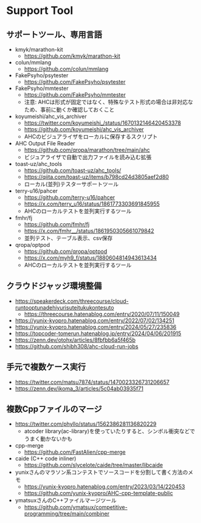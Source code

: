 # Support Tool

## サポートツール、専用言語

- kmyk/marathon-kit
  - https://github.com/kmyk/marathon-kit
- colun/mmlang
  - https://github.com/colun/mmlang
- FakePsyho/psytester
  - https://github.com/FakePsyho/psytester
- FakePsyho/mmtester
  - https://github.com/FakePsyho/mmtester
  - 注意: AHCは形式が固定ではなく、特殊なテスト形式の場合は非対応なため、事前に動くか確認しておくこと
- koyumeishi/ahc_vis_archiver
  - https://twitter.com/koyumeishi_/status/1670132146420453378
  - https://github.com/koyumeishi/ahc_vis_archiver
  - AHCのビジュアライザをローカルに保存するスクリプト
- AHC Output File Reader
  - https://github.com/qropa/marathon/tree/main/ahc
  - ビジュアライザで自動で出力ファイルを読み込む拡張
- toast-uz/ahc_tools
  - https://github.com/toast-uz/ahc_tools/
  - https://qiita.com/toast-uz/items/b798cd24d3805aef2d80
  - ローカル(並列)テスターサポートツール
- terry-u16/pahcer
  - https://github.com/terry-u16/pahcer
  - https://x.com/terry_u16/status/1861773303691845955
  - AHCのローカルテストを並列実行するツール
- fmhr/fj
  - https://github.com/fmhr/fj
  - https://x.com/fmhr__/status/1861950305661079842
  - 並列テスト、テーブル表示、csv保存
- qropa/optpod
  - https://github.com/qropa/optpod
  - https://x.com/myh9_f/status/1880604814943613434
  - AHCのローカルテストを並列実行するツール

## クラウドジャッジ環境整備

- https://speakerdeck.com/threecourse/cloud-runtooptunadehiyurisuteitukukontesuto
  - https://threecourse.hatenablog.com/entry/2020/07/11/150049
- https://yunix-kyopro.hatenablog.com/entry/2022/07/02/134251
- https://yunix-kyopro.hatenablog.com/entry/2024/05/27/235836
- https://topcoder-tomerun.hatenablog.jp/entry/2024/04/06/201915
- https://zenn.dev/otohx/articles/8fbfbb6a5f465b
- https://github.com/shibh308/ahc-cloud-run-jobs

## 手元で複数ケース実行

- https://twitter.com/matsu7874/status/1470023326731206657
- https://zenn.dev/ikoma_3/articles/5c04ab03935f71

## 複数Cppファイルのマージ

- https://twitter.com/phyllo/status/1562386281136820229
  - atcoder library(ac-library)を使っていたりすると、シンボル衝突などでうまく動かないかも
- cpp-merge
  - https://github.com/FastAlien/cpp-merge
- caide (C++ code inliner)
  - https://github.com/slycelote/caide/tree/master/libcaide
- yunixさんのマラソン系コンテストでソースコードを分割して書く方法のメモ
  - https://yunix-kyopro.hatenablog.com/entry/2023/03/14/220453
  - https://github.com/yunix-kyopro/AHC-cpp-template-public
- ymatsuxさんのC++ファイルマージツール
  - https://github.com/ymatsux/competitive-programming/tree/main/combiner
